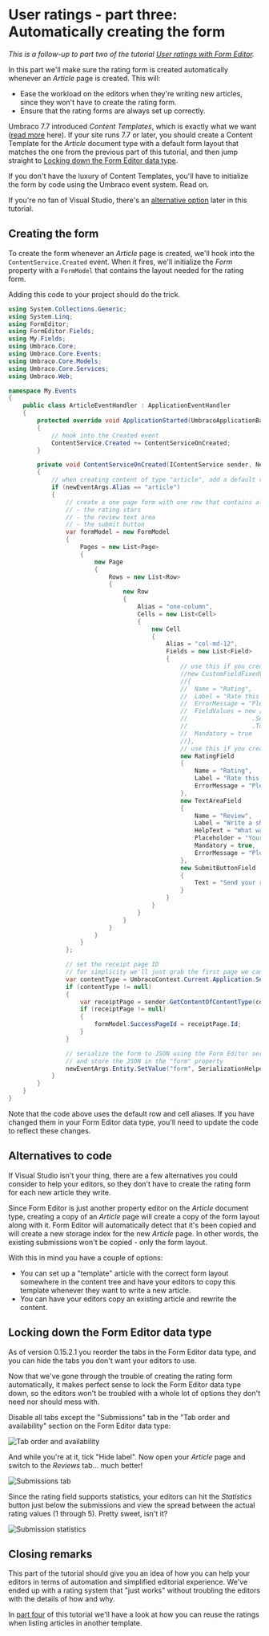 # User ratings - part three: Automatically creating the form
*This is a follow-up to part two of the tutorial [User ratings with Form Editor](RatingsPartTwo.md).*

In this part we'll make sure the rating form is created automatically whenever an *Article* page is created. This will:

- Ease the workload on the editors when they're writing new articles, since they won't have to create the rating form.
- Ensure that the rating forms are always set up correctly.

Umbraco 7.7 introduced *Content Templates*, which is exactly what we want ([read more](../Docs/initialize.md) here). If your site runs 7.7 or later, you should create a Content Template for the *Article* document type with a default form layout that matches the one from the previous part of this tutorial, and then jump straight to [Locking down the Form Editor data type](#locking-down-the-form-editor-data-type).

If you don't have the luxury of Content Templates, you'll have to initialize the form by code using the Umbraco event system. Read on.

If you're no fan of Visual Studio, there's an [alternative option](#alternatives-to-code) later in this tutorial.

## Creating the form
To create the form whenever an *Article* page is created, we'll hook into the `ContentService.Created` event. When it fires, we'll initialize the *Form* property with a `FormModel` that contains the layout needed for the rating form.

Adding this code to your project should do the trick.

```cs
using System.Collections.Generic;
using System.Linq;
using FormEditor;
using FormEditor.Fields;
using My.Fields;
using Umbraco.Core;
using Umbraco.Core.Events;
using Umbraco.Core.Models;
using Umbraco.Core.Services;
using Umbraco.Web;

namespace My.Events
{
	public class ArticleEventHandler : ApplicationEventHandler
	{
		protected override void ApplicationStarted(UmbracoApplicationBase umbracoApplication, ApplicationContext applicationContext)
		{
			// hook into the Created event
			ContentService.Created += ContentServiceOnCreated;
		}

		private void ContentServiceOnCreated(IContentService sender, NewEventArgs<IContent> newEventArgs)
		{
			// when creating content of type "article", add a default rating form 
			if (newEventArgs.Alias == "article")
			{
				// create a one page form with one row that contains all the fields for the rating form:
				// - the rating stars
				// - the review text area
				// - the submit button
				var formModel = new FormModel
				{
					Pages = new List<Page>
					{
						new Page
						{
							Rows = new List<Row>
							{
								new Row
								{
									Alias = "one-column",
									Cells = new List<Cell>
									{
										new Cell
										{
											Alias = "col-md-12",
											Fields = new List<Field>
											{
												// use this if you created a simple custom field for the rating stars
												//new CustomFieldFixedValues("my.rating.simple", "Rating")
												//{
												//	Name = "Rating",
												//	Label = "Rate this article",
												//	ErrorMessage = "Please rate",
												//	FieldValues = new [] {"5", "4", "3", "2", "1"}
												//					.Select(value => new FieldValue { Value = value.ToString(), Selected = false })
												//					.ToArray(),
												//	Mandatory = true
												//},
												// use this if you created an advanced custom field for the rating stars
												new RatingField
												{
													Name = "Rating",
													Label = "Rate this article",
													ErrorMessage = "Please rate"
												},
												new TextAreaField
												{
													Name = "Review",
													Label = "Write a short review",
													HelpText = "What was good/bad about it?",
													Placeholder = "Your review here",
													Mandatory = true,
													ErrorMessage = "Please enter your review"
												},
												new SubmitButtonField
												{
													Text = "Send your review"
												}
											}
										}
									}
								}
							}
						}
					}
				};

				// set the receipt page ID 
				// for simplicity we'll just grab the first page we can find of type "receipt" (you should probably do something a bit smarter)
				var contentType = UmbracoContext.Current.Application.Services.ContentTypeService.GetContentType("receipt");
				if (contentType != null)
				{
					var receiptPage = sender.GetContentOfContentType(contentType.Id)?.FirstOrDefault();
					if (receiptPage != null)
					{
						formModel.SuccessPageId = receiptPage.Id;
					}
				}

				// serialize the form to JSON using the Form Editor serialization helper
				// and store the JSON in the "form" property
				newEventArgs.Entity.SetValue("form", SerializationHelper.SerializeFormModel(formModel));
			}
		}
	}
}
```

Note that the code above uses the default row and cell aliases. If you have changed them in your Form Editor data type, you'll need to update the code to reflect these changes.

## Alternatives to code
If Visual Studio isn't your thing, there are a few alternatives you could consider to help your editors, so they don't have to create the rating form for each new article they write. 

Since Form Editor is just another property editor on the *Article* document type, creating a copy of an *Article* page will create a copy of the form layout along with it. Form Editor will automatically detect that it's been copied and will create a new storage index for the new *Article* page. In other words, the existing submissions won't be copied - only the form layout.

With this in mind you have a couple of options:
- You can set up a "template" article with the correct form layout somewhere in the content tree and have your editors to copy this template whenever they want to write a new article.
- You can have your editors copy an existing article and rewrite the content.

## Locking down the Form Editor data type
As of version 0.15.2.1 you reorder the tabs in the Form Editor data type, and you can hide the tabs you don't want your editors to use. 

Now that we've gone through the trouble of creating the rating form automatically, it makes perfect sense to lock the Form Editor data type down, so the editors won't be troubled with a whole lot of options they don't need nor should mess with.

Disable all tabs except the "Submissions" tab in the "Tab order and availability" section on the Form Editor data type:

![Tab order and availability](img/RatingsPartThree/tab-order-and-availability.png)

And while you're at it, tick "Hide label". Now open your *Article* page and switch to the *Reviews* tab... much better! 

![Submissions tab](img/RatingsPartThree/review-form-property.png)

Since the rating field supports statistics, your editors can hit the *Statistics* button just below the submissions and view the spread between the actual rating values (1 through 5). Pretty sweet, isn't it?

![Submission statistics](img/RatingsPartThree/review-form-property-statistics.png)

## Closing remarks
This part of the tutorial should give you an idea of how you can help your editors in terms of automation and simplified editorial experience. We've ended up with a rating system that "just works" without troubling the editors with the details of how and why. 

In [part four](RatingsPartFour.md) of this tutorial we'll have a look at how you can reuse the ratings when listing articles in another template.
